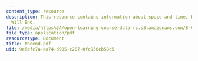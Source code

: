 ```yaml
---
content_type: resource
description: This resource contains information about space and time, How The Universe
  Will End.
file: /media/https%3A/open-learning-course-data-rc.s3.amazonaws.com/8-033-relativity-fall-2006/9e6efc7aaa74d905c2070fc950cb58c5_theend.pdf
file_type: application/pdf
resourcetype: Document
title: theend.pdf
uid: 9e6efc7a-aa74-d905-c207-0fc950cb58c5
---
```

